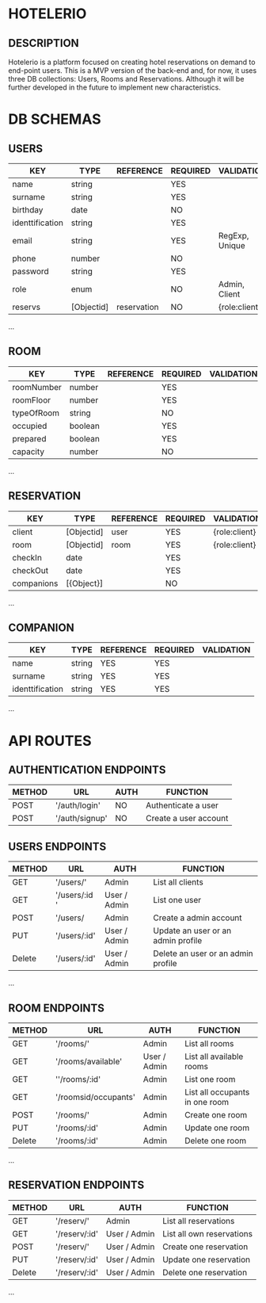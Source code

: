 # HOTELERIO
## DESCRIPTION
Hotelerio is a platform focused on creating hotel reservations on demand to end-point users. This is a MVP version of the back-end and, for now, it uses three DB collections: Users, Rooms and Reservations. Although it will be further developed in the future to implement new characteristics. 

# DB SCHEMAS

## USERS

| KEY        | TYPE         | REFERENCE | REQUIRED | VALIDATION       |
|------------|--------------|-----------|----------|------------------|
| name       | string       |           | YES      |                  |
| surname    | string       |           | YES      |                  |
| birthday   | date         |           | NO       |                  |
| identtification       | string       |           | YES      |                  |
| email      | string       |           | YES      | RegExp, Unique                 |
| phone      | number       |           | NO       |                  |
| password   | string       |           | YES      |                  |
| role       | enum       |           | NO       | Admin, Client                |
| reservs    | [Objectid]      | reservation          | NO       | {role:client}               |
...

## ROOM

| KEY         | TYPE          | REFERENCE | REQUIRED | VALIDATION        |
|-------------|---------------|-----------|----------|-------------------|
| roomNumber  | number        |           | YES      |                   |
| roomFloor   | number        |           | YES      |                   |
| typeOfRoom  | string        |           | NO       |                   |
| occupied    | boolean       |           | YES      |                   |
| prepared    | boolean       |           | YES      |                   |
| capacity    | number        |           | NO       |                   |
...

## RESERVATION

| KEY         | TYPE          | REFERENCE | REQUIRED | VALIDATION        |
|-------------|---------------|-----------|----------|-------------------|
| client      | [Objectid]      |  user         | YES      |   {role:client}                 |
| room        | [Objectid]     |  room         | YES      |   {role:client}                 |
| checkIn     | date          |           | YES      |                   |
| checkOut    | date          |           | YES      |                   |
| companions  | [{Object}]   |           | NO       |                   |
...

## COMPANION

| KEY         | TYPE           | REFERENCE | REQUIRED | VALIDATION                         |
|-------------|----------------|-----------|----------|------------------------------------|
| name        | string         | YES       | YES      |                                    |
| surname     | string         | YES       | YES      |                                    |
| identtification    | string         | YES       | YES      |                                    |
...

# API ROUTES

## AUTHENTICATION ENDPOINTS

| METHOD | URL             | AUTH | FUNCTION                 |
|--------|-----------------|------|--------------------------|
| POST   | '/auth/login'   | NO   | Authenticate a user      |
| POST   | '/auth/signup'   | NO   | Create a user account     |

## USERS ENDPOINTS

| METHOD | URL                  | AUTH    | FUNCTION                    |
|--------|----------------------|---------|-----------------------------|
| GET    | '/users/'            | Admin   | List all clients            |
| GET    | '/users/:id    '     | User / Admin | List one user          |
| POST   | '/users/             | Admin   | Create a admin account      |
| PUT    | '/users/:id'         | User / Admin | Update an user or an admin profile    |
| Delete | '/users/:id'         | User / Admin | Delete an user or an admin profile    |
...

## ROOM ENDPOINTS

| METHOD | URL                  | AUTH    | FUNCTION                    |
|--------|----------------------|---------|-----------------------------|
| GET    | '/rooms/'            | Admin   | List all rooms              |
| GET    | '/rooms/available'   | User / Admin | List all available rooms|
| GET    | ''/rooms/:id'        | Admin   | List one room                |
| GET    | '/roomsid/occupants' | Admin   | List all occupants in one room |
| POST   | '/rooms/'            | Admin   | Create one room              |
| PUT    | '/rooms/:id'               | Admin   | Update one room              |
| Delete | '/rooms/:id'               | Admin   | Delete one room              |
...

## RESERVATION ENDPOINTS

| METHOD | URL                  | AUTH    | FUNCTION                    |
|--------|----------------------|---------|-----------------------------|
| GET    | '/reserv/'           | Admin   | List all reservations       |
| GET    | '/reserv/:id'        | User / Admin | List all own reservations |
| POST   | '/reserv/'           | User / Admin   | Create one reservation  |
| PUT    | '/reserv/:id'        | User / Admin   | Update one reservation  |
| Delete | '/reserv/:id'        | User / Admin   | Delete one reservation  |

...
